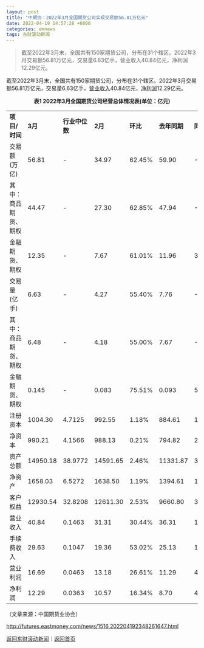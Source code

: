 ```yaml
---
layout: post
title: "中期协：2022年3月全国期货公司实现交易额56.81万亿元"
date: 2022-04-19 14:57:28 +0800
categories: emnews
tags: 东财滚动新闻
---
```

> 截至2022年3月末，全国共有150家期货公司，分布在31个辖区。2022年3月交易额56.81万亿元，交易量6.63亿手，营业收入40.84亿元，净利润12.29亿元。

<p>截至2022年3月末，全国共有150家期货公司，分布在31个辖区。2022年3月交易额56.81万亿元，交易量6.63亿手，<span id="Info.3323"><a href="http://data.eastmoney.com/bbsj/" class="infokey">营业收入</a></span>40.84亿元，<span id="Info.3324"><a href="http://data.eastmoney.com/bbsj/" class="infokey">净利润</a></span>12.29亿元。</p><p style="text-align:center;"><strong>表1 20</strong><strong>2</strong><strong>2</strong><strong>年</strong><strong>3</strong><strong>月全国期货公司经营总体情况表(单位：</strong><strong>亿元)</strong></p><table border="0" cellspacing="1" cellpadding="5" align="center" class="cms_autoformat_table noBorderTable"><tbody><tr><td><strong>项目/时间</strong></td><td><strong>3</strong><strong>月</strong></td><td><strong>行业中位数</strong></td><td><strong>2</strong><strong>月</strong></td><td><strong>环比</strong></td><td><strong>去年同期</strong></td><td><strong>同比</strong></td><td><strong>1-3月</strong></td><td><strong>去年同期</strong></td><td><strong>同比</strong></td></tr><tr><td>交易额(万亿)</td><td>56.81</td><td>-</td><td>34.97</td><td>62.45%</td><td>59.90</td><td>-5.16%</td><td>128.36</td><td>140.82</td><td>-8.85%</td></tr><tr><td>其中：商品期货、期权</td><td>44.47</td><td>-</td><td>27.30</td><td>62.85%</td><td>47.94</td><td>-7.25%</td><td>99.63</td><td>109.64</td><td>-9.13%</td></tr><tr><td>金融期货、期权</td><td>12.35</td><td>-</td><td>7.67</td><td>61.01%</td><td>11.96</td><td>3.23%</td><td>28.73</td><td>31.18</td><td>-7.85%</td></tr><tr><td>交易量(亿手)</td><td>6.63</td><td>-</td><td>4.27</td><td>55.40%</td><td>7.76</td><td>-14.61%</td><td>15.32</td><td>17.95</td><td>-14.63%</td></tr><tr><td>其中：商品期货、期权</td><td>6.48</td><td>-</td><td>4.18</td><td>55.00%</td><td>7.67</td><td>-15.47%</td><td>15.00</td><td>17.71</td><td>-15.32%</td></tr><tr><td>金融期货、期权</td><td>0.145</td><td>-</td><td>0.083</td><td>75.51%</td><td>0.093</td><td>56.07%</td><td>0.325</td><td>0.237</td><td>37.21%</td></tr><tr><td>注册资本</td><td>1004.30</td><td>4.7125</td><td>992.55</td><td>1.18%</td><td>884.61</td><td>13.53%</td><td>-</td><td>-</td><td>-</td></tr><tr><td>净资本</td><td>990.21</td><td>4.1566</td><td>988.13</td><td>0.21%</td><td>794.82</td><td>24.58%</td><td>-</td><td>-</td><td>-</td></tr><tr><td>资产总额</td><td>14950.18</td><td>38.9772</td><td>14591.65</td><td>2.46%</td><td>11331.87</td><td>31.93%</td><td>-</td><td>-</td><td>-</td></tr><tr><td>净资产</td><td>1658.03</td><td>6.5272</td><td>1638.50</td><td>1.19%</td><td>1394.61</td><td>18.89%</td><td>-</td><td>-</td><td>-</td></tr><tr><td>客户权益</td><td>12930.54</td><td>32.8208</td><td>12611.30</td><td>2.53%</td><td>9660.80</td><td>33.85%</td><td>-</td><td>-</td><td>-</td></tr><tr><td>营业收入</td><td>40.84</td><td>0.1463</td><td>31.31</td><td>30.44%</td><td>36.31</td><td>12.47%</td><td>98.14</td><td>92.71</td><td>5.86%</td></tr><tr><td>手续费收入</td><td>29.63</td><td>0.1047</td><td>19.36</td><td>53.02%</td><td>25.13</td><td>17.89%</td><td>69.04</td><td>58.68</td><td>17.66%</td></tr><tr><td>营业利润</td><td>16.69</td><td>0.0463</td><td>13.18</td><td>26.61%</td><td>11.29</td><td>47.84%</td><td>34.95</td><td>27.84</td><td>25.53%</td></tr><tr><td>净利润</td><td>12.29</td><td>0.0363</td><td>10.57</td><td>16.34%</td><td>8.70</td><td>41.36%</td><td>26.52</td><td>21.67</td><td>22.39%</td></tr></tbody></table><p class="em_media">（文章来源：中国期货业协会）</p>

<http://futures.eastmoney.com/news/1516,202204192348261647.html>

[返回东财滚动新闻](//finews.withounder.com/emnews/)｜[返回首页](//finews.withounder.com/)